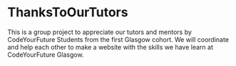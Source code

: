 # ThanksToOurTutors

This is a group project to appreciate our tutors and mentors by CodeYourFuture Students from the first Glasgow cohort. We will coordinate and help each other to make a website with the skills we have learn at CodeYourFuture Glasgow. 
